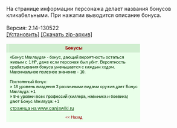 На странице информации персонажа делает названия бонусов кликабельными. При нажатии выводится описание бонуса.
<br>
<br>
Версия: 2.14-130522
<br>
[[Установить]](https://raw.githubusercontent.com/MyRequiem/comfortablePlayingInGW/master/separatedScripts/BonusInfo/bonusInfo.user.js) [[Скачать zip-архив]](https://raw.githubusercontent.com/MyRequiem/comfortablePlayingInGW/master/separatedScripts/BonusInfo/bonusInfo.user.js.zip)
<br>
<br>
![BonusInfo](https://raw.githubusercontent.com/MyRequiem/comfortablePlayingInGW/master/imgs/BonusInfo/screen.png)
<br>
